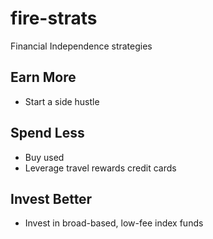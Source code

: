 # fire-strats

Financial Independence strategies

## Earn More

- Start a side hustle

## Spend Less

- Buy used
- Leverage travel rewards credit cards

## Invest Better

- Invest in broad-based, low-fee index funds
